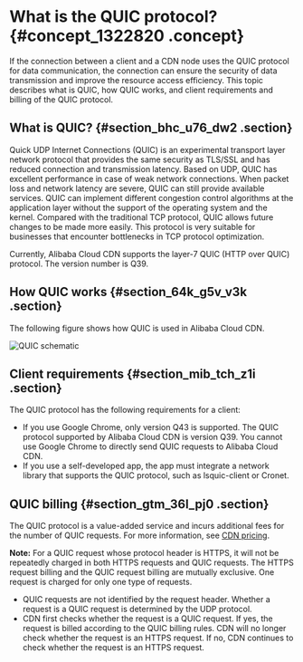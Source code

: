 # What is the QUIC protocol? {#concept_1322820 .concept}

If the connection between a client and a CDN node uses the QUIC protocol for data communication, the connection can ensure the security of data transmission and improve the resource access efficiency. This topic describes what is QUIC, how QUIC works, and client requirements and billing of the QUIC protocol.

## What is QUIC? {#section_bhc_u76_dw2 .section}

Quick UDP Internet Connections \(QUIC\) is an experimental transport layer network protocol that provides the same security as TLS/SSL and has reduced connection and transmission latency. Based on UDP, QUIC has excellent performance in case of weak network connections. When packet loss and network latency are severe, QUIC can still provide available services. QUIC can implement different congestion control algorithms at the application layer without the support of the operating system and the kernel. Compared with the traditional TCP protocol, QUIC allows future changes to be made more easily. This protocol is very suitable for businesses that encounter bottlenecks in TCP protocol optimization.

Currently, Alibaba Cloud CDN supports the layer-7 QUIC \(HTTP over QUIC\) protocol. The version number is Q39.

## How QUIC works {#section_64k_g5v_v3k .section}

The following figure shows how QUIC is used in Alibaba Cloud CDN.

![QUIC schematic](images/52635_en-US.png)

## Client requirements {#section_mib_tch_z1i .section}

The QUIC protocol has the following requirements for a client:

-   If you use Google Chrome, only version Q43 is supported. The QUIC protocol supported by Alibaba Cloud CDN is version Q39. You cannot use Google Chrome to directly send QUIC requests to Alibaba Cloud CDN.
-   If you use a self-developed app, the app must integrate a network library that supports the QUIC protocol, such as lsquic-client or Cronet.

## QUIC billing {#section_gtm_36l_pj0 .section}

The QUIC protocol is a value-added service and incurs additional fees for the number of QUIC requests. For more information, see [CDN pricing](https://www.aliyun.com/price/product?spm=5176.175459.915900.btn2.3749312f2FsBxF#/cdn/detail).

**Note:** For a QUIC request whose protocol header is HTTPS, it will not be repeatedly charged in both HTTPS requests and QUIC requests. The HTTPS request billing and the QUIC request billing are mutually exclusive. One request is charged for only one type of requests.

-   QUIC requests are not identified by the request header. Whether a request is a QUIC request is determined by the UDP protocol.
-   CDN first checks whether the request is a QUIC request. If yes, the request is billed according to the QUIC billing rules. CDN will no longer check whether the request is an HTTPS request. If no, CDN continues to check whether the request is an HTTPS request.

